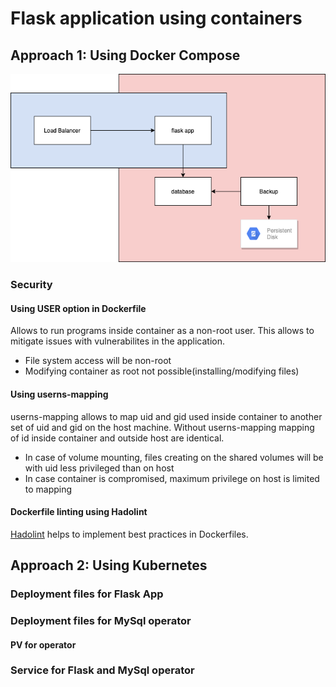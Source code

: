 # Flask application using containers

## Approach 1: Using Docker Compose

![Docker Networking](doc/images/docker_networking.png)

### Security

#### Using USER option in Dockerfile

Allows to run programs inside container as a non-root user. This allows to mitigate issues with vulnerabilites in the application.

- File system access will be non-root
- Modifying container as root not possible(installing/modifying files)

#### Using userns-mapping
userns-mapping allows to map uid and gid used inside container to another set of uid and gid on the host machine.
Without userns-mapping mapping of id inside container and outside host are identical. 

- In case of volume mounting, files creating on the shared volumes will be with uid less privileged than on host
- In case container is compromised, maximum privilege on host is limited to mapping 
 
#### Dockerfile linting using Hadolint

[Hadolint](https://github.com/hadolint/hadolint) helps to implement best practices in Dockerfiles.

## Approach 2: Using Kubernetes

### Deployment files for Flask App
### Deployment files for MySql operator
#### PV for operator
### Service for Flask and MySql operator

